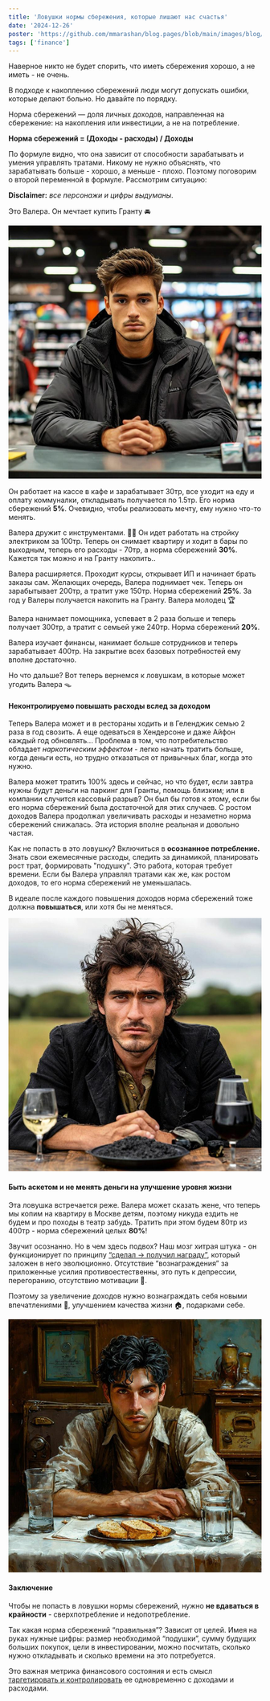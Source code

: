 ```yaml
---
title: 'Ловушки нормы сбережения, которые лишают нас счастья'
date: '2024-12-26'
poster: 'https://github.com/mmarashan/blog.pages/blob/main/images/blog/2024.12.26_savings_rate/min.jpeg?raw=true'
tags: ['finance']
---
```


Наверное никто не будет спорить, что иметь сбережения хорошо, а не иметь - не очень.

В подходе к накоплению сбережений люди могут допускать ошибки, которые делают больно. Но давайте по порядку.

Норма сбережений — доля личных доходов, направленная на сбережение: на накопления или инвестиции, а не на потребление.

**Норма сбережений = (Доходы - расходы) / Доходы**

По формуле видно, что она зависит от способности зарабатывать и умения управлять тратами. 
Никому не нужно объяснять, что зарабатывать больше - хорошо, а меньше - плохо. Поэтому поговорим о второй переменной в формуле. 
Рассмотрим ситуацию:

**Disclaimer:** *все персонажи и цифры выдуманы.*

Это Валера. Он мечтает купить Гранту 🚘

![Сгенерировано в Шедевруме](https://github.com/mmarashan/blog.pages/blob/main/images/blog/2024.12.26_savings_rate/1.jpeg?raw=true)

Он работает на кассе в кафе и зарабатывает 30тр, все уходит на еду и оплату коммуналки, откладывать получается по 1.5тр.  Его норма сбережений **5%**. Очевидно, чтобы реализовать мечту, ему нужно что-то менять.

Валера дружит с инструментами. 👷‍♂️ Он идет работать на стройку электриком за 100тр. Теперь он снимает квартиру и ходит в бары по выходным, теперь его расходы - 70тр, а норма сбережений **30%**. Кажется так можно и на Гранту накопить..

Валера расширяется. Проходит курсы, открывает ИП и начинает брать заказы сам. Желающих очередь, Валера поднимает чек. Теперь он зарабытывает 200тр, а тратит уже 150тр. Норма сбережений **25%**. За год у Валеры получается накопить на Гранту. Валера молодец 🏆

Валера нанимает помощника, успевает в 2 раза больше и теперь получает 300тр, а тратит с семьей уже 240тр. Норма сбережений **20%**.

Валера изучает финансы, нанимает больше сотрудников и теперь зарабатывает 400тр. На закрытие всех базовых потребностей ему вполне достаточно.

Но что дальше? Вот теперь вернемся к ловушкам, в которые может угодить Валера 🪤

#### Неконтролируемо повышать расходы вслед за доходом 

Теперь Валера может и в рестораны ходить и в Геленджик семью 2 раза в год свозить. А еще одеваться в Хендерсоне и даже Айфон каждый год обновлять...  Проблема в том, что потребительство обладает *наркотическим эффектом* - легко начать тратить больше, когда деньги есть, но трудно отказаться от привычных благ, когда это нужно. 

Валера может тратить 100% здесь и сейчас, но что будет, если завтра нужны будут деньги на паркинг для Гранты, помощь близким; или в компании случится кассовый разрыв? Он был бы готов к этому, если бы его норма сбережений была достаточной для этих случаев. 
С ростом доходов Валера продолжал увеличивать расходы и незаметно норма сбережений снижалась. Эта история вполне реальная и довольно частая. 

Как не попасть в это ловушку? Включиться в **осознанное потребление.** Знать свои ежемесячные расходы, следить за динамикой, планировать рост трат, формировать "подушку". Это работа, которая требует времени. Если бы Валера управлял тратами как же, как ростом доходов, то его норма сбережений не уменьшалась. 

В идеале после каждого повышения доходов норма сбережений тоже должна **повышаться**, или хотя бы не меняться.

![Сгенерировано в Шедевруме](https://github.com/mmarashan/blog.pages/blob/main/images/blog/2024.12.26_savings_rate/3.jpeg?raw=true)

#### Быть аскетом и не менять деньги на улучшение уровня жизни
Эта ловушка встречается реже. Валера может сказать жене, что теперь мы копим на квартиру в Москве детям, поэтому никуда ездить не будем и про походы в театр забудь. Тратить при этом будем 80тр из 400тр - норма сбережений целых **80%**!

Звучит осознанно. Но в чем здесь подвох? Наш мозг хитрая штука - он функционирует по принципу [“сделал -> получил награду”](https://en.wikipedia.org/wiki/Reward_system), который заложен в него эволюционно. Отсутствие “вознаграждения” за приложенные усилия противоестественны, это путь к депрессии, перегоранию, отсутствию мотивации 🤕.

Поэтому за увеличение доходов нужно вознаграждать себя новыми впечатлениями 🌴, улучшением качества жизни 🏠, подарками себе.

![Сгенерировано в Шедевруме](https://github.com/mmarashan/blog.pages/blob/main/images/blog/2024.12.26_savings_rate/2.jpeg?raw=true)

#### Заключение 
Чтобы не попасть в ловушки нормы сбережений, нужно **не вдаваться в крайности** - сверхпотребление и недопотребление.

Так какая норма сбережений “правильная”? Зависит от целей. Имея на руках нужные цифры: размер необходимой “подушки”, сумму будущих больших покупок, цели в инвестировании, можно посчитать, сколько нужно откладывать и сколько времени на это потребуется.

Это важная метрика финансового состояния и есть смысл <u>таргетировать и контролировать</u> ее одновременно с доходами и расходами.
